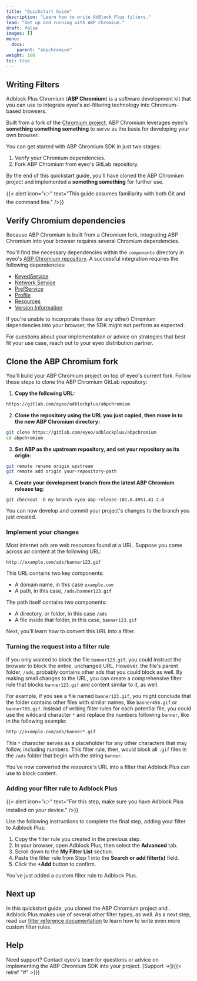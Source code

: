 ```yaml
---
title: "Quickstart Guide"
description: "Learn how to write AdBlock Plus filters."
lead: "Get up and running with ABP Chromium."
draft: false
images: []
menu:
  docs:
    parent: "abpchromium"
weight: 100
toc: true
---
```


## Writing Filters

Adblock Plus Chromium (**ABP Chromium**) is a software development kit that you can use to integrate eyeo's ad-filtering technology into Chromium-based browsers.

Built from a fork of the [Chromium project](https://adblockplus.org/), ABP Chromium leverages eyeo's **something something something** to serve as the basis for developing your own browser.

You can get started with ABP Chromium SDK in just two stages:

1. Verify your Chromium dependencies.
2. Fork ABP Chromium from eyeo's GitLab repository.

By the end of this quickstart guide, you'll have cloned the ABP Chromium project and implemented a **somethng something** for further use.

{{< alert icon="👉" text="This guide assumes familiarity with both Git and the command line." />}}

## Verify Chromium dependencies

Because ABP Chromium is built from a Chromium fork, integrating ABP Chromium into your browser requires several Chromium dependencies.

You'll find the necessary dependencies within the `components` directory in eyeo's [ABP Chromium repository](https://gitlab.com/eyeo/adblockplus/abpchromium). A successful integration requires the following dependencies:

- [KeyedService](https://gitlab.com/eyeo/adblockplus/abpchromium/-/blob/eyeo-104-dev/components/keyed_service/core/keyed_service.h)
- [Network Service](https://gitlab.com/eyeo/adblockplus/abpchromium/-/tree/eyeo-104-dev/services/network)
- [PrefService](https://gitlab.com/eyeo/adblockplus/abpchromium/-/blob/eyeo-104-dev/components/prefs/pref_service.h)
- [Profile](https://gitlab.com/eyeo/adblockplus/abpchromium/-/blob/eyeo-104-dev/chrome/browser/profiles/profile.h)
- [Resources](https://gitlab.com/eyeo/adblockplus/abpchromium/-/tree/eyeo-104-dev/components/resources)
- [Version Information](https://gitlab.com/eyeo/adblockplus/abpchromium/-/tree/eyeo-104-dev/components/version_info)

If you're unable to incorporate these (or any other) Chromium dependencies into your browser, the SDK might not perform as expected.

For questions about your implementation or advice on strategies that best fit your use case, reach out to your eyeo distribution partner.

## Clone the ABP Chromium fork

You'll build your ABP Chromium project on top of eyeo's current fork. Follow these steps to clone the ABP Chromium GitLab repository:

1. **Copy the following URL:**

```html
https://gitlab.com/eyeo/adblockplus/abpchromium
```

2. **Clone the repository using the URL you just copied, then move in to the new ABP Chromium directory:**

```bash
git clone https://gitlab.com/eyeo/adblockplus/abpchromium
cd abpchromium
```

3. **Set ABP as the upstream repository, and set your repository as its origin:**

```bash
git remote rename origin upstream
git remote add origin your-repository-path
```

4. **Create your development branch from the latest ABP Chromium release tag**:

```
git checkout -b my-branch eyeo-abp-release-101.0.4951.41-2.0
```

You can now develop and commit your project's changes to the branch you just created.

### Implement your changes

Most internet ads are web resources found at a URL. Suppose you come across ad content at the following URL:

```html
http://example.com/ads/banner123.gif
```

This URL contains two key components:

- A domain name, in this case `example.com`
- A path, in this case, `/ads/banner123.gif`

The path itself contains two components:

- A directory, or folder, in this case `/ads`
- A file inside that folder, in this case, `banner123.gif`

Next, you'll learn how to convert this URL into a filter.

### Turning the request into a filter rule

If you only wanted to block the file `banner123.gif`, you could instruct the browser to block the entire, unchanged URL. However, the file's parent folder, `/ads`, probably contains other ads that you could block as well. By making small changes to the URL, you can create a comprehensive filter rule that blocks `banner123.gif` and content similar to it, as well.

<!--#### Changing requests with special characters -->

For example, if you see a file named `banner123.gif`, you might conclude that the folder contains other files with similar names, like `banner456.gif` or `banner789.gif`. Instead of writing filter rules for each potential file, you could use the wildcard character `*` and replace the numbers following `banner`, like in the following example:

```html
http://example.com/ads/banner*.gif
```

This `*` character serves as a placeholder for any other characters that may follow, including numbers. This filter rule, then, would block all `.gif` files in the `/ads` folder that begin with the string `banner`.

You've now converted the resource's URL into a filter that Adblock Plus can use to block content.

### Adding your filter rule to Adblock Plus

{{< alert icon="👉" text="For this step, make sure you have Adblock Plus installed on your device." />}}

Use the following instructions to complete the final step, adding your filter to Adblock Plus:

1. Copy the filter rule you created in the previous step.
2. In your browser, open Adblock Plus, then select the **Advanced** tab.
3. Scroll down to the **My Filter List** section.
4. Paste the filter rule from Step 1 into the **Search or add filter(s)** field.
5. Click the **+Add** button to confirm.

You've just added a custom filter rule to Adblock Plus.

## Next up

In this quickstart guide, you cloned the ABP Chromium project and . Adblock Plus makes use of several other filter types, as well. As a next step, read our [filter reference documentation](#) to learn how to write even more custom filter rules.

## Help

Need support?  Contact eyeo's team for questions or advice on implementing the ABP Chromium SDK into your project. [Support →]({{< relref "#" >}})
